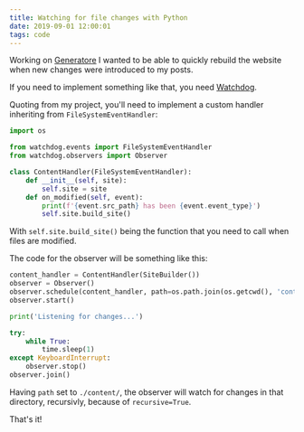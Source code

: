 ```yaml
---
title: Watching for file changes with Python
date: 2019-09-01 12:00:01
tags: code
---
```

Working on [Generatore](https://github.com/picofish/generatore) I wanted to be able to quickly rebuild the website when new changes were introduced to my posts.

If you need to implement something like that, you need [Watchdog](https://pythonhosted.org/watchdog/).

Quoting from my project, you'll need to implement a custom handler inheriting from `FileSystemEventHandler`:

```python
import os

from watchdog.events import FileSystemEventHandler
from watchdog.observers import Observer

class ContentHandler(FileSystemEventHandler):
    def __init__(self, site):
        self.site = site
    def on_modified(self, event):
        print(f'{event.src_path} has been {event.event_type}')
        self.site.build_site()
```

With `self.site.build_site()` being the function that you need to call when files are modified.

The code for the observer will be something like this:

```python
content_handler = ContentHandler(SiteBuilder())
observer = Observer()
observer.schedule(content_handler, path=os.path.join(os.getcwd(), 'content'), recursive=True)
observer.start()

print('Listening for changes...')

try:
    while True:
        time.sleep(1)
except KeyboardInterrupt:
    observer.stop()
observer.join()
```

Having `path` set to `./content/`, the observer will watch for changes in that directory, recursivly, because of `recursive=True`.

That's it!
